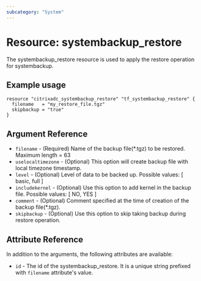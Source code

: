 ```yaml
---
subcategory: "System"
---
```


# Resource: systembackup_restore

The systembackup_restore resource is used to apply the restore operation for systembackup.


## Example usage

```hcl
resource "citrixadc_systembackup_restore" "tf_systembackup_restore" {
  filename   = "my_restore_file.tgz"
  skipbackup = "true"
}
```


## Argument Reference

* `filename` - (Required) Name of the backup file(*.tgz) to be restored. Maximum length =  63
* `uselocaltimezone` - (Optional) This option will create backup file with local timezone timestamp.
* `level` - (Optional) Level of data to be backed up. Possible values: [ basic, full ]
* `includekernel` - (Optional) Use this option to add kernel in the backup file. Possible values: [ NO, YES ]
* `comment` - (Optional) Comment specified at the time of creation of the backup file(*.tgz).
* `skipbackup` - (Optional) Use this option to skip taking backup during restore operation.


## Attribute Reference

In addition to the arguments, the following attributes are available:

* `id` - The id of the systembackup_restore. It is a unique string prefixed with `filename` attribute's value.

